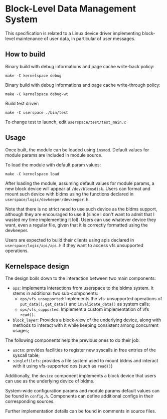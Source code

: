 # Block-Level Data Management System
This specification is related to a Linux device driver implementing block-level maintenance of
user data, in particular of user messages.

## How to build
Binary build with debug informations and page cache write-back policy:
```
make -C kernelspace debug
```
Binary build with debug informations and page cache write-through policy:
```
make -C kernelspace debug-wt
```
Build test driver:
```
make -C userspace ./bin/test
```
To change test to launch, edit `userspace/test/test_main.c`

## Usage

Once built, the module can be loaded using `ìnsmod`. Default values for module params are included in module source.

To load the module with default param values:
```
make -C kernelspace load
```
After loading the module, assuming default values for module params, a new block device will appear at `/dev/bldmsdisk`. Users can format and mount such device with bldms using the functions declared in `userspace/logic/devkeeper/devkeeper.h`.

Note that there is no strict need to use such device as the bldms support, although they are encouraged to use it (since I don't want to admit that I wasted my time implementing it lol). Users can use whatever device they want, even a regular file, given that it is correctly formatted using the devkeeper.

Users are expected to build their clients using apis declared in `userspace/logic/api/api.h` if they want to access vfs unsupported operations.

## Kernelspace design

The design boils down to the interaction between two main components:
 - `ops`: implements interactions from userspace to the bldms system. It stems in additional two sub-components:
    - `ops/vfs_unsupported`: Implements the vfs-unsupported operations of `put_data()`, `get_data()` and `invalidate_data()` as system calls;
    - `ops/vfs_supported`: Implement a custom implementation of vfs `read()`.
 - `block_layer`: Provides a block-view of the underlying device, along with methods to interact with it while keeping consistent among concurrent usages;

The following components help the previous ones to do their job:
 - `usctm`: provides facilities to register new syscalls in free entries of the syscall table;
 - `singlefilefs`: provides a file system used to mount bldms and interact with it using vfs-supported ops (such as `read()`)

Additionally, the `device` component implements a block device that users can use as the underlying device of bldms.

System-wide configuration params and module params default values can be found in `config.h`. Components can define additional configs in their corresponding sources.

Further implementation details can be found in comments in source files.
